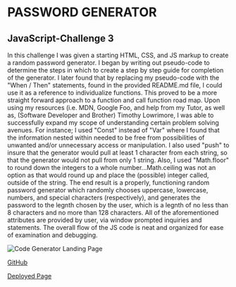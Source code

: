 # PASSWORD GENERATOR

## JavaScript-Challenge 3

In this challenge I was given a starting HTML, CSS, and JS markup to create a random password generator.  I began by writing out pseudo-code to determine the steps in which to create a step by step guide for completion of the generator.  I later found that by replacing my pseudo-code with the "When / Then" statements, found in the provided README.md file, I could use it as a reference to individualize functions.  This proved to be a more straight forward approach to a function and call function road map.  Upon using my resources (i.e. MDN, Google Foo, and help from my Tutor, as well as, (Software Developer and Brother) Timothy Lowrimore, I was able to successfully expand my scope of understanding certain problem solving avenues.  For instance; I used "Const" instead of "Var" where I found that the information nested within needed to be free from possibilities of unwanted and/or unnecessary access or manipulation.  I also used "push" to insure that the generator would pull at least 1 character from each string, so that the generator would not pull from only 1 string.  Also, I used "Math.floor" to round down the integers to a whole number...Math.ceiling was not an option as that would round up and place the (possible) integer called, outside of the string. The end result is a properly, functioning random password generator which randomly chooses uppercase, lowercase, numbers, and special characters (respectively), and generates the password to the legnth chosen by the user, which is a legnth of no less than 8 characters and no more than 128 characters. All of the aforementioned attributes are provided by user, via window prompted inquiries and statements. The overall flow of the JS code is neat and organized for ease of examination and debugging.

<image src= "assets\images\landing_page-CG.png" alt ="Code Generator Landing Page"/>

<a href= "https://github.com/wlowrimore/vandy-bc-cdgntr-hpyny22" target= "_blank" rel= "noreferrer">GitHub</a>

<a href= "https://wlowrimore.github.io/vandy-bc-cdgntr-hpyny22/" target= "_blank" rel= "noreferrer">Deployed Page</a>